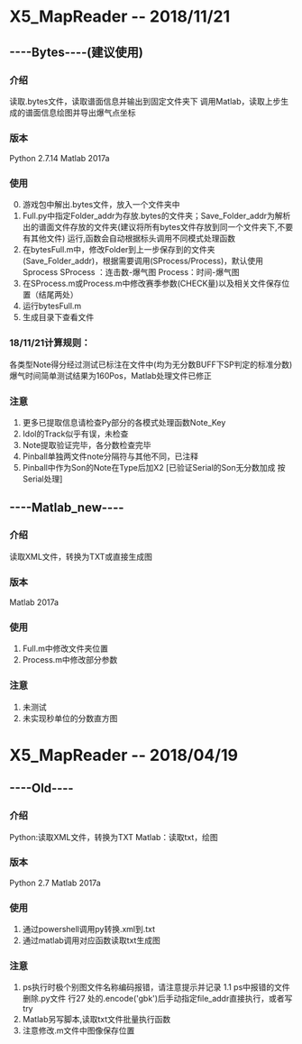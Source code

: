 # X5_MapReader -- 2018/11/21
## ----Bytes----(建议使用)
### 介绍
  读取.bytes文件，读取谱面信息并输出到固定文件夹下
  调用Matlab，读取上步生成的谱面信息绘图并导出爆气点坐标
### 版本
  Python 2.7.14
  Matlab 2017a
### 使用
  0.  游戏包中解出.bytes文件，放入一个文件夹中
  1.  Full.py中指定Folder_addr为存放.bytes的文件夹；Save_Folder_addr为解析出的谱面文件存放的文件夹(建议将所有bytes文件存放到同一个文件夹下,不要有其他文件)
      运行,函数会自动根据标头调用不同模式处理函数
  2.  在bytesFull.m中，修改Folder到上一步保存到的文件夹(Save_Folder_addr)，根据需要调用(SProcess/Process)，默认使用Sprocess
      SProcess ：连击数-爆气图  Process：时间-爆气图
  3.  在SProcess.m或Process.m中修改赛季参数(CHECK量)以及相关文件保存位置（结尾两处）
  4.  运行bytesFull.m
  5.  生成目录下查看文件
### 18/11/21计算规则：
各类型Note得分经过测试已标注在文件中(均为无分数BUFF下SP判定的标准分数)
爆气时间简单测试结果为160Pos，Matlab处理文件已修正
### 注意
  1.  更多已提取信息请检查Py部分的各模式处理函数Note_Key
  2.  Idol的Track似乎有误，未检查
  3.  Note提取验证完毕，各分数检查完毕
  4.  Pinball单独两文件note分隔符与其他不同，已注释
  5.  Pinball中作为Son的Note在Type后加X2 [已验证Serial的Son无分数加成 按Serial处理]
## ----Matlab_new----
### 介绍
  读取XML文件，转换为TXT或直接生成图
### 版本
  Matlab 2017a
### 使用
  1.  Full.m中修改文件夹位置
  2.  Process.m中修改部分参数
### 注意
  1.  未测试
  2.  未实现秒单位的分数直方图
# X5_MapReader -- 2018/04/19
## ----Old----
### 介绍
  Python:读取XML文件，转换为TXT
  Matlab：读取txt，绘图
### 版本
  Python 2.7
  Matlab 2017a
### 使用
  1.  通过powershell调用py转换.xml到.txt
  2.  通过matlab调用对应函数读取txt生成图
### 注意
  1.  ps执行时极个别图文件名称编码报错，请注意提示并记录
  1.1 ps中报错的文件删除.py文件 行27 处的.encode('gbk')后手动指定file_addr直接执行，或者写try
  2.  Matlab另写脚本,读取txt文件批量执行函数
  3.  注意修改.m文件中图像保存位置

